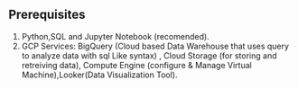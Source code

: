 ## Prerequisites 

1) Python,SQL and Jupyter Notebook (recomended).
2) GCP Services: BigQuery (Cloud based Data Warehouse that uses query to analyze data with sql Like syntax) , Cloud Storage (for storing and retreiving data), Compute Engine (configure & Manage Virtual Machine),Looker(Data Visualization Tool).